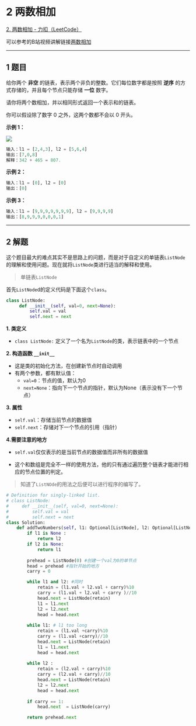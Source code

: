 # 2 两数相加

[2. 两数相加 - 力扣（LeetCode）](https://leetcode.cn/problems/add-two-numbers/)

可以参考的B站视频讲解链接[两数相加](https://www.bilibili.com/video/BV14v411n7DF/?p=2&share_source=copy_web&vd_source=31a1c76ddc1eaa699828c211cc19a5cc)

---

## 1 题目

给你两个 **非空** 的链表，表示两个非负的整数。它们每位数字都是按照 **逆序** 的方式存储的，并且每个节点只能存储 **一位** 数字。

请你将两个数相加，并以相同形式返回一个表示和的链表。

你可以假设除了数字 0 之外，这两个数都不会以 0 开头。

**示例 1：**

![](https://assets.leetcode-cn.com/aliyun-lc-upload/uploads/2021/01/02/addtwonumber1.jpg)

```python
输入：l1 = [2,4,3], l2 = [5,6,4]
输出：[7,0,8]
解释：342 + 465 = 807.
```

**示例 2：**

```python
输入：l1 = [0], l2 = [0]
输出：[0]
```

**示例 3：**

```python
输入：l1 = [9,9,9,9,9,9,9], l2 = [9,9,9,9]
输出：[8,9,9,9,0,0,0,1]
```



---

## 2 解题

这个题目最大的难点其实不是思路上的问题，而是对于自定义的单链表`ListNode`的理解和使用问题。现在就将`ListNode`类进行适当的解释和使用。

> 单链表`ListNode`

首先`ListNode`d的定义代码是下面这个`class`。

```python
class ListNode:
     def __init__(self, val=0, next=None):
         self.val = val
         self.next = next
```

**1. 类定义**

- `class ListNode:` 定义了一个名为`ListNode`的类，表示链表中的一个节点

**2. 构造函数 `__init__`**

- 这是类的初始化方法，在创建新节点时自动调用
- 有两个参数，都有默认值：
    - `val=0`：节点的值，默认为0
    - `next=None`：指向下一个节点的指针，默认为None（表示没有下一个节点）

**3. 属性**

- `self.val`：存储当前节点的数据值
- `self.next`：存储对下一个节点的引用（指针）

**4.需要注意的地方**

- `self.val`仅仅表示的是当前节点的数据值而非所有的数据值

- 这个和数组是完全不一样的使用方法，他的只有通过遍历整个链表才能进行相应的节点位置的判定。

> 知道了`ListNOde`的用法之后便可以进行程序的编写了。

```python
# Definition for singly-linked list.
# class ListNode:
#     def __init__(self, val=0, next=None):
#         self.val = val
#         self.next = next
class Solution:
    def addTwoNumbers(self, l1: Optional[ListNode], l2: Optional[ListNode]) -> Optional[ListNode]:
        if l1 is None :
            return l2
        if l2 is None:
            return l1
        
        prehead = ListNode(0) #创建一个val为0的单节点
        head = prehead #指针开始的地方
        carry = 0

        while l1 and l2: #同时
            retain = (l1.val + l2.val + carry)%10
            carry = (l1.val + l2.val + carry )//10
            head.next = ListNode(retain)
            l1 = l1.next
            l2 = l2.next
            head = head.next
        
        while l1: # l1 too long
            retain = (l1.val +carry)%10
            carry = (l1.val +carry)//10
            head.next = ListNode(retain)
            l1 = l1.next
            head = head.next
        
        while l2 :
            retain = (l2.val + carry)%10
            carry = (l2.val + carry)//10
            head.next = ListNode(retain)
            l2 = l2.next
            head = head.next
        
        if carry == 1:
            head.next  = ListNode(carry)

        return prehead.next
```

